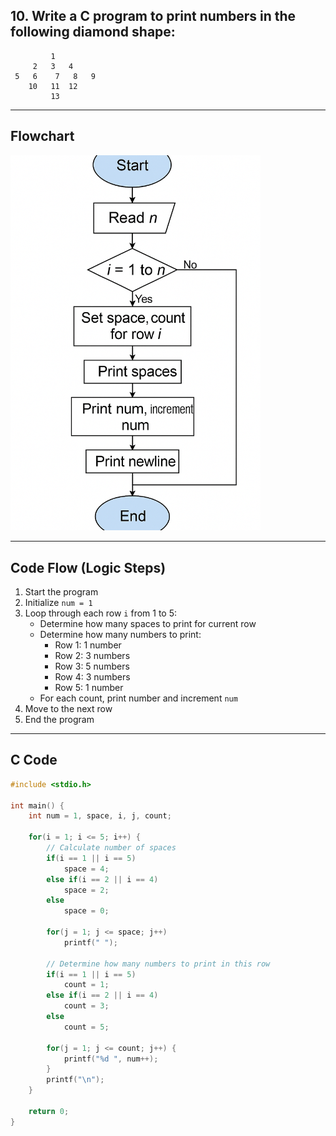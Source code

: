 ## 10. Write a C program to print numbers in the following diamond shape:


```
         1
     2   3   4  
 5   6    7   8   9
    10   11  12
         13
```

---     

## Flowchart

<img src="assets\10.png" alt="Flowchart Image" width="400"/>

---

## Code Flow (Logic Steps)

1. Start the program
2. Initialize `num = 1`
3. Loop through each row `i` from 1 to 5:
   - Determine how many spaces to print for current row
   - Determine how many numbers to print:
     - Row 1: 1 number
     - Row 2: 3 numbers
     - Row 3: 5 numbers
     - Row 4: 3 numbers
     - Row 5: 1 number
   - For each count, print number and increment `num`
4. Move to the next row
5. End the program

---

##  C Code

```c
#include <stdio.h>

int main() {
    int num = 1, space, i, j, count;

    for(i = 1; i <= 5; i++) {
        // Calculate number of spaces
        if(i == 1 || i == 5)
            space = 4;
        else if(i == 2 || i == 4)
            space = 2;
        else
            space = 0;

        for(j = 1; j <= space; j++)
            printf(" ");

        // Determine how many numbers to print in this row
        if(i == 1 || i == 5)
            count = 1;
        else if(i == 2 || i == 4)
            count = 3;
        else
            count = 5;

        for(j = 1; j <= count; j++) {
            printf("%d ", num++);
        }
        printf("\n");
    }

    return 0;
}

